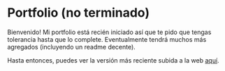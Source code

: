 # Portfolio (no terminado)

Bienvenido! Mi portfolio está recién iniciado así que te pido que tengas tolerancia hasta que lo complete. Eventualmente tendrá muchos más agregados (incluyendo un readme decente).

Hasta entonces, puedes ver la versión más reciente subida a la web [aquí](https://portfolioalejandrop.netlify.app/).
